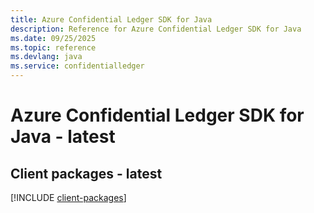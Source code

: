 ```yaml
---
title: Azure Confidential Ledger SDK for Java
description: Reference for Azure Confidential Ledger SDK for Java
ms.date: 09/25/2025
ms.topic: reference
ms.devlang: java
ms.service: confidentialledger
---
```

# Azure Confidential Ledger SDK for Java - latest

## Client packages - latest
[!INCLUDE [client-packages](confidential-ledger-client-index.md)]